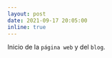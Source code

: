 ```yaml
---
layout: post
date: 2021-09-17 20:05:00
inline: true
---
```


Inicio de la `página web` y del `blog`.
